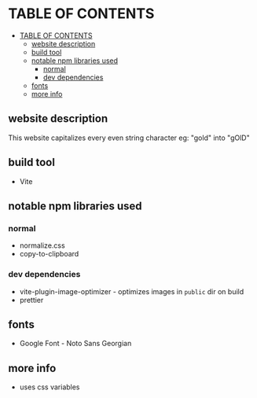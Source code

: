 # TABLE OF CONTENTS

- [TABLE OF CONTENTS](#table-of-contents)
  - [website description](#website-description)
  - [build tool](#build-tool)
  - [notable npm libraries used](#notable-npm-libraries-used)
    - [normal](#normal)
    - [dev dependencies](#dev-dependencies)
  - [fonts](#fonts)
  - [more info](#more-info)

## website description

This website capitalizes every even string character
eg: "gold" into "gOlD"

## build tool

- Vite

## notable npm libraries used

### normal

- normalize.css
- copy-to-clipboard

### dev dependencies

- vite-plugin-image-optimizer - optimizes images in `public` dir on build
- prettier

## fonts

- Google Font - Noto Sans Georgian

## more info

- uses css variables
